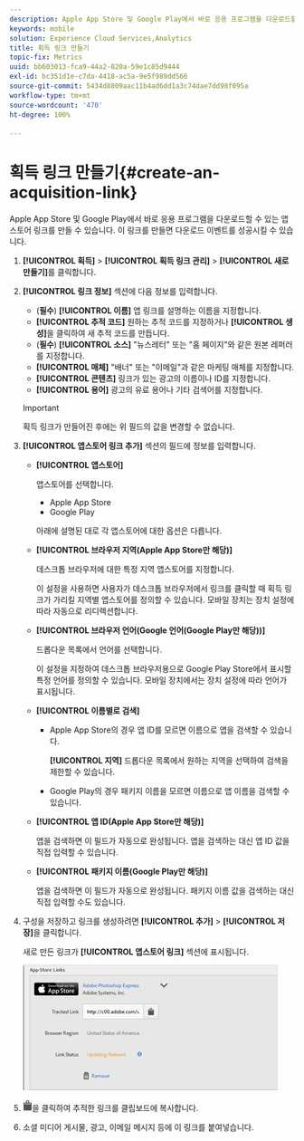 ```yaml
---
description: Apple App Store 및 Google Play에서 바로 응용 프로그램을 다운로드할 수 있는 앱스토어 링크를 만들 수 있습니다. 이 링크를 만들면 다운로드 이벤트를 성공시킬 수 있습니다.
keywords: mobile
solution: Experience Cloud Services,Analytics
title: 획득 링크 만들기
topic-fix: Metrics
uuid: bb603013-fca9-44a2-820a-59e1c85d9444
exl-id: bc351d1e-c7da-4418-ac5a-9e5f989dd566
source-git-commit: 5434d8809aac11b4ad6dd1a3c74dae7dd98f095a
workflow-type: tm+mt
source-wordcount: '470'
ht-degree: 100%

---
```


# 획득 링크 만들기{#create-an-acquisition-link}

Apple App Store 및 Google Play에서 바로 응용 프로그램을 다운로드할 수 있는 앱스토어 링크를 만들 수 있습니다. 이 링크를 만들면 다운로드 이벤트를 성공시킬 수 있습니다.

1. **[!UICONTROL 획득]** > **[!UICONTROL 획득 링크 관리]** > **[!UICONTROL 새로 만들기]**&#x200B;를 클릭합니다.
1. **[!UICONTROL 링크 정보]** 섹션에 다음 정보를 입력합니다.

   * (**필수**) **[!UICONTROL 이름]** 앱 링크를 설명하는 이름을 지정합니다.
   * **[!UICONTROL 추적 코드]** 원하는 추적 코드를 지정하거나 **[!UICONTROL 생성]**&#x200B;을 클릭하여 새 추적 코드를 만듭니다.
   * (**필수**) **[!UICONTROL 소스]** &quot;뉴스레터&quot; 또는 &quot;홈 페이지&quot;와 같은 원본 레퍼러를 지정합니다.
   * **[!UICONTROL 매체]**
&quot;배너&quot; 또는 &quot;이메일&quot;과 같은 마케팅 매체를 지정합니다.
   * **[!UICONTROL 콘텐츠]**
링크가 있는 광고의 이름이나 ID를 지정합니다.
   * **[!UICONTROL 용어]**
광고의 유료 용어나 기타 검색어를 지정합니다.
   >[!IMPORTANT]
   >
   >획득 링크가 만들어진 후에는 위 필드의 값을 변경할 수 없습니다.

1. **[!UICONTROL 앱스토어 링크 추가]** 섹션의 필드에 정보를 입력합니다.

   * **[!UICONTROL 앱스토어]**

      앱스토어를 선택합니다.
      * Apple App Store
      * Google Play

      아래에 설명된 대로 각 앱스토어에 대한 옵션은 다릅니다.

   * **[!UICONTROL 브라우저 지역(Apple App Store만 해당)]**

      데스크톱 브라우저에 대한 특정 지역 앱스토어를 지정합니다.

      이 설정을 사용하면 사용자가 데스크톱 브라우저에서 링크를 클릭할 때 획득 링크가 가리킬 지역별 앱스토어를 정의할 수 있습니다. 모바일 장치는 장치 설정에 따라 자동으로 리디렉션합니다.

   * **[!UICONTROL 브라우저 언어(Google 언어(Google Play만 해당))]**

      드롭다운 목록에서 언어를 선택합니다.

      이 설정을 지정하여 데스크톱 브라우저용으로 Google Play Store에서 표시할 특정 언어를 정의할 수 있습니다. 모바일 장치에서는 장치 설정에 따라 언어가 표시됩니다.

   * **[!UICONTROL 이름별로 검색]**

      * Apple App Store의 경우 앱 ID를 모르면 이름으로 앱을 검색할 수 있습니다.

         **[!UICONTROL 지역]** 드롭다운 목록에서 원하는 지역을 선택하여 검색을 제한할 수 있습니다.

      * Google Play의 경우 패키지 이름을 모르면 이름으로 앱 이름을 검색할 수 있습니다.
   * **[!UICONTROL 앱 ID(Apple App Store만 해당)]**

      앱을 검색하면 이 필드가 자동으로 완성됩니다. 앱을 검색하는 대신 앱 ID 값을 직접 입력할 수 있습니다.

   * **[!UICONTROL 패키지 이름(Google Play만 해당)]**

      앱을 검색하면 이 필드가 자동으로 완성됩니다. 패키지 이름 값을 검색하는 대신 직접 입력할 수도 있습니다.



1. 구성을 저장하고 링크를 생성하려면 **[!UICONTROL 추가]** > **[!UICONTROL 저장]**&#x200B;을 클릭합니다.

   새로 만든 링크가 **[!UICONTROL 앱스토어 링크]** 섹션에 표시됩니다.

   ![스토어 링크](assets/apps_store_links.png)

1. ![클립보드 아이콘](assets/icon_clipboard.png)을 클릭하여 추적한 링크를 클립보드에 복사합니다.

1. 소셜 미디어 게시물, 광고, 이메일 메시지 등에 이 링크를 붙여넣습니다.
